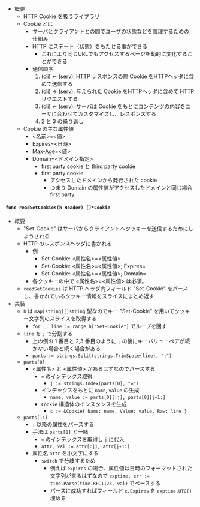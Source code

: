 - 概要
    - HTTP Cookie を扱うライブラリ
    - Cookie とは
        - サーバとクライアントとの間でユーザの状態などを管理するための仕組み
        - HTTP にステート（状態）をもたせる事ができる
            - これにより同じURLでもアクセスするページを動的に変化することができる
        - 通信順序
            1. (cli) <- (serv): HTTP レスポンスの際 Cookie をHTTPヘッダに含めて送信する
            2. (cli) -> (serv): 与えられた Cookie をHTTPヘッダに含めて HTTP リクエストする
            3. (cli) <- (serv): サーバは Cookie をもとにコンテンツの内容をユーザに合わせてカスタマイズし、レスポンスする
            4. 2 と 3 の繰り返し
    - Cookie の主な属性値
        - <名前>=<値>
        - Expires=<日時>
        - Max-Age=<値>
        - Domain=<ドメイン指定>
            - first party cookie と third party cookie
            - first party cookie
                - アクセスしたドメインから発行された cookie
                - つまり Domain の属性値がアクセスしたドメインと同じ場合 first party

#### `func readSetCookies(h Header) []*Cookie`

- 概要
    - "Set-Cookie" はサーバからクライアントへクッキーを送信するためにしようされる
    - HTTP のレスポンスヘッダに書かれる
        - 例
            - Set-Cookie: <属性名>=<属性値>
            - Set-Cookie: <属性名>=<属性値>; Expires=<date>
            - Set-Cookie: <属性名>=<属性値>; Domain=<domain-value>
        - 各クッキーの中で <属性名>=<属性値> は必須。
    - `readSetCookies` は HTTP ヘッダ内フィールド "Set-Cookie" をパースし、書かれているクッキー情報をスライスにまとめ返す
- 実装
    - `h` は `map[string][]string` 型なのでキー "Set-Cookie" を用いてクッキー文字列のスライスを取得する
        - `for _, line := range h["Set-Cookie"]` でループを回す
    - `line` を `;` で分割する
        - 上の例の 1 番目と 2,3 番目のように `;` の後にキーバリューペアが続かない場合と続く場合がある
        - `parts := strings.Split(strings.TrimSpace(line), ";")`
    - `parts[0]`
        - <属性名> と <属性値> があるはずなのでパースする
            - `=` のインデックス取得
                - `j := strings.Index(parts[0], "=")`
            - インデックスをもとに `name`, `value` の生成
                - `name, value := parts[0][:j], parts[0][j+1:]`
            - `Cookie` 構造体のインスタンスを生成
                - `c := &Cookie{ Name: name, Value: value, Raw: line }`
    - `parts[1:]`
        - `;` 以降の属性をパースする
        - 手法は `parts[0]` と一緒
            - `=` のインデックスを取得し `j` に代入
            - `attr, val := attr[:j], attr[j+1:]`
        - 属性名 `attr` を小文字にする
            - `switch` で分岐するため
                - 例えば `expires` の場合、属性値は日時のフォーマットされた文字列が来るはずなので `exptime, err := time.Parse(time.RFC1123, val)` でペースする
                - パースに成功すればフィールド `c.Expires` を `exptime.UTC()` 埋める
